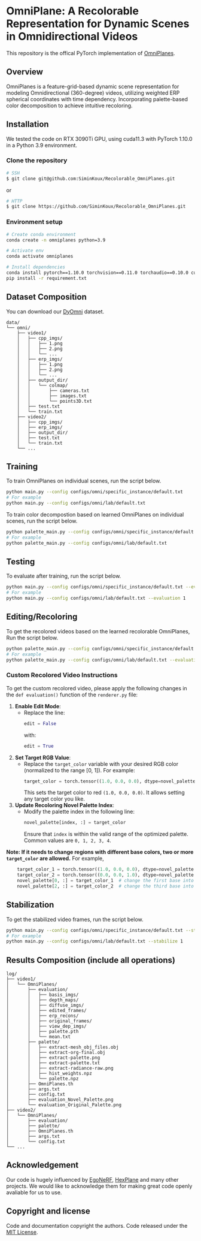 # OmniPlane: A Recolorable Representation for Dynamic Scenes in Omnidirectional Videos

This repository is the offical PyTorch implementation of [OmniPlanes](https://ieeexplore.ieee.org/document/10847904/media#media).

## Overview
OmniPlanes is a feature-grid-based dynamic scene representation for modeling Omnidirectional (360-degree) videos, utilizing weighted ERP spherical coordinates with time dependency. Incorporating palette-based color decomposition to achieve intuitive recoloring.

## Installation
We tested the code on RTX 3090Ti GPU, using cuda11.3 with PyTorch 1.10.0 in a Python 3.9 environment.

### Clone the repository
```bash
# SSH
$ git clone git@github.com:SiminKoux/Recolorable_OmniPlanes.git
```
or
```bash
# HTTP
$ git clone https://github.com/SiminKoux/Recolorable_OmniPlanes.git
```

### Environment setup
```bash
# Create conda environment
conda create -n omniplanes python=3.9

# Activate env
conda activate omniplanes

# Install dependencies
conda install pytorch==1.10.0 torchvision==0.11.0 torchaudio==0.10.0 cudatoolkit=11.3 -c pytorch -c conda-forge
pip install -r requirement.txt
```
## Dataset Composition
You can download our [DyOmni](https://vuw-my.sharepoint.com/:f:/g/personal/kousi_staff_vuw_ac_nz/EsP60RZWBp1Dmn_lGAcKkTgBVqQvbKwvlNXFNvVR0bFfew?e=BymM5Q) dataset.
```text
data/
└── omni/
    ├── video1/
    │   ├── cpp_imgs/
    │   │   ├── 1.png
    │   │   ├── 2.png
    │   │   └── ...
    │   ├── erp_imgs/
    │   │   ├── 1.png
    │   │   ├── 2.png
    │   │   └── ...
    │   ├── output_dir/
    │   │   └── colmap/
    │   │       ├── cameras.txt
    │   │       ├── images.txt
    │   │       └── points3D.txt
    │   ├── test.txt
    │   └── train.txt
    ├── video2/
    │   ├── cpp_imgs/
    │   ├── erp_imgs/
    │   ├── output_dir/
    │   ├── test.txt
    │   └── train.txt
    └── ...
```

## Training
To train OmniPlanes on individual scenes, run the script below.
```bash
python main.py --config configs/omni/specific_instance/default.txt
# For example
python main.py --config configs/omni/lab/default.txt
```

To train color decompostion based on learned OmniPlanes on individual scenes, run the script below.
```bash
python palette_main.py --config configs/omni/specific_instance/default.txt
# For example
python palette_main.py --config configs/omni/lab/default.txt
```

## Testing
To evaluate after training, run the script below.
```bash
python main.py --config configs/omni/specific_instance/default.txt --evaluation 1
# For example
python main.py --config configs/omni/lab/default.txt --evaluation 1
```

## Editing/Recoloring
To get the recolored videos based on the learned recolorable OmniPlanes, Run the script below.
```bash
python palette_main.py --config configs/omni/specific_instance/default.txt --evaluation 1
# For example
python palette_main.py --config configs/omni/lab/default.txt --evaluation 1
```
### Custom Recolored Video Instructions
To get the custom recolored video, please apply the following changes in the `def evaluation()` function of the `renderer.py` file:
1. **Enable Edit Mode**:
   - Replace the line:
     ```python
     edit = False
     ```
     with:
     ```python
     edit = True
     ```
2. **Set Target RGB Value**:
   - Replace the `target_color` variable with your desired RGB color (normalized to the range [0, 1]).
     For example:
     ```python
     target_color = torch.tensor((1.0, 0.0, 0.0), dtype=novel_palette.dtype)
     ```
     This sets the target color to red `(1.0, 0.0, 0.0)`. It allows setting any target color you like.
3. **Update Recoloring Novel Palette Index**:
   - Modify the palette index in the following line:
     ```python
     novel_palette[index, :] = target_color
     ```
     Ensure that `index` is within the valid range of the optimized palette.
     Common values are `0, 1, 2, 3, 4`.

**Note: If it needs to change regions with different base colors, two or more `target_color` are allowed.**
For example,
 ```python
     target_color_1 = torch.tensor((1.0, 0.0, 0.0), dtype=novel_palette.dtype)  # red
     target_color_2 = torch.tensor((0.0, 0.0, 1.0), dtype=novel_palette.dtype)  # blue
     novel_palette[0, :] = target_color_1  # change the first base into red
     novel_palette[2, :] = target_color_2  # change the third base into blue
 ```

## Stabilization
To get the stabilized video frames, run the script below.
```bash
python main.py --config configs/omni/specific_instance/default.txt --stabilize 1
# For example
python main.py --config configs/omni/lab/default.txt --stabilize 1
```

## Results Composition (include all operations)
```text
log/
├── video1/
│   └── OmniPlanes/
│       ├── evaluation/
│       │   ├── basis_imgs/
│       │   ├── depth_maps/
│       │   ├── diffuse_imgs/
│       │   ├── edited_frames/
│       │   ├── erp_recons/
│       │   ├── original_frames/
│       │   ├── view_dep_imgs/
│       │   ├── palette.pth
│       │   └── mean.txt
│       ├── palette/
│       │   ├── extract-mesh_obj_files.obj
│       │   ├── extract-org-final.obj
│       │   ├── extract-palette.png
│       │   ├── extract-palette.txt
│       │   ├── extract-radiance-raw.png
│       │   ├── hist_weights.npz
│       │   └── palette.npz
│       ├── OmniPlanes.th
│       ├── args.txt
│       ├── config.txt
│       ├── evaluation_Novel_Palette.png
│       └── evaluation_Original_Palette.png
├── video2/
│   └── OmniPlanes/
│       ├── evaluation/
│       ├── palette/
│       ├── OmniPlanes.th
│       ├── args.txt
│       └── config.txt
└── ...
```

## Acknowledgement
Our code is hugely influenced by [EgoNeRF](https://github.com/changwoonchoi/EgoNeRF), [HexPlane](https://github.com/Caoang327/HexPlane) and many other projects. We would like to acknowledge them for making great code openly avaliable for us to use.

## Copyright and license

Code and documentation copyright the authors. Code released under the [MIT License](https://reponame/blob/master/LICENSE).

